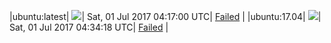 |ubuntu:latest| ![](https://cdn.rawgit.com/Neilpang/acmetest/master/status/ubuntu-latest.svg?1498882620)| Sat, 01 Jul 2017 04:17:00 UTC| [Failed](https://github.com/Neilpang/acmetest/blob/master/logs/ubuntu-latest.out) |
|ubuntu:17.04| ![](https://cdn.rawgit.com/Neilpang/acmetest/master/status/ubuntu-17.04.svg?1498883658)| Sat, 01 Jul 2017 04:34:18 UTC| [Failed](https://github.com/Neilpang/acmetest/blob/master/logs/ubuntu-17.04.out) |
